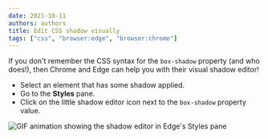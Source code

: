 ```yaml
---
date: 2021-10-11
authors: authors
title: Edit CSS shadow visually
tags: ["css", "browser:edge", "browser:chrome"]
---
```

If you don't remember the CSS syntax for the `box-shadow` property (and who does!), then Chrome and Edge can help you with their visual shadow editor!

* Select an element that has some shadow applied.
* Go to the **Styles** pane.
* Click on the little shadow editor icon next to the `box-shadow` property value.

![GIF animation showing the shadow editor in Edge's Styles pane](/assets/img/edit-shadow.gif)
